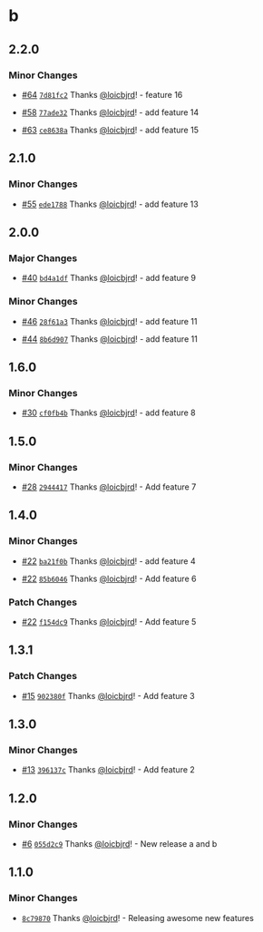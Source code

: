 # b

## 2.2.0

### Minor Changes

- [#64](https://github.com/loicbjrd/release-tests/pull/64) [`7d81fc2`](https://github.com/loicbjrd/release-tests/commit/7d81fc270ef3d87baae8532c5611791868b6881b) Thanks [@loicbjrd](https://github.com/loicbjrd)! - feature 16

- [#58](https://github.com/loicbjrd/release-tests/pull/58) [`77ade32`](https://github.com/loicbjrd/release-tests/commit/77ade32fa744c55a026e0fa4289a48232a718fe6) Thanks [@loicbjrd](https://github.com/loicbjrd)! - add feature 14

- [#63](https://github.com/loicbjrd/release-tests/pull/63) [`ce8638a`](https://github.com/loicbjrd/release-tests/commit/ce8638a162aaef0bc6a5a28db520a0f265199e42) Thanks [@loicbjrd](https://github.com/loicbjrd)! - add feature 15

## 2.1.0

### Minor Changes

- [#55](https://github.com/loicbjrd/release-tests/pull/55) [`ede1788`](https://github.com/loicbjrd/release-tests/commit/ede178819e41b32a1056e50a369d61ed274cfddc) Thanks [@loicbjrd](https://github.com/loicbjrd)! - add feature 13

## 2.0.0

### Major Changes

- [#40](https://github.com/loicbjrd/release-tests/pull/40) [`bd4a1df`](https://github.com/loicbjrd/release-tests/commit/bd4a1df6e359568ee58bc43a8a84f47a48f63e33) Thanks [@loicbjrd](https://github.com/loicbjrd)! - add feature 9

### Minor Changes

- [#46](https://github.com/loicbjrd/release-tests/pull/46) [`28f61a3`](https://github.com/loicbjrd/release-tests/commit/28f61a3c937aaffd406db9352d1c0fa4bcb3f516) Thanks [@loicbjrd](https://github.com/loicbjrd)! - add feature 11

- [#44](https://github.com/loicbjrd/release-tests/pull/44) [`8b6d907`](https://github.com/loicbjrd/release-tests/commit/8b6d907078b03c3cf3592c796a9d1cf2e6b36cc6) Thanks [@loicbjrd](https://github.com/loicbjrd)! - add feature 11

## 1.6.0

### Minor Changes

- [#30](https://github.com/loicbjrd/release-tests/pull/30) [`cf0fb4b`](https://github.com/loicbjrd/release-tests/commit/cf0fb4bbd20f6fd72407e730215142c0350871ae) Thanks [@loicbjrd](https://github.com/loicbjrd)! - add feature 8

## 1.5.0

### Minor Changes

- [#28](https://github.com/loicbjrd/release-tests/pull/28) [`2944417`](https://github.com/loicbjrd/release-tests/commit/294441796882065ab777228a80bc63dd50963f6f) Thanks [@loicbjrd](https://github.com/loicbjrd)! - Add feature 7

## 1.4.0

### Minor Changes

- [#22](https://github.com/loicbjrd/release-tests/pull/22) [`ba21f0b`](https://github.com/loicbjrd/release-tests/commit/ba21f0bbaf5b16db45b0c475df4f888f74632f16) Thanks [@loicbjrd](https://github.com/loicbjrd)! - add feature 4

- [#22](https://github.com/loicbjrd/release-tests/pull/22) [`85b6046`](https://github.com/loicbjrd/release-tests/commit/85b604629e2068189d542ebfeb465e52a33a6f62) Thanks [@loicbjrd](https://github.com/loicbjrd)! - Add feature 6

### Patch Changes

- [#22](https://github.com/loicbjrd/release-tests/pull/22) [`f154dc9`](https://github.com/loicbjrd/release-tests/commit/f154dc96f05687e2121d9c7dc063024bc283b09b) Thanks [@loicbjrd](https://github.com/loicbjrd)! - Add feature 5

## 1.3.1

### Patch Changes

- [#15](https://github.com/loicbjrd/release-tests/pull/15) [`902380f`](https://github.com/loicbjrd/release-tests/commit/902380fbfb09ec0925f9f05212c4f7af6947ba26) Thanks [@loicbjrd](https://github.com/loicbjrd)! - Add feature 3

## 1.3.0

### Minor Changes

- [#13](https://github.com/loicbjrd/release-tests/pull/13) [`396137c`](https://github.com/loicbjrd/release-tests/commit/396137c97f29c3ff13260431f824e5401483b33d) Thanks [@loicbjrd](https://github.com/loicbjrd)! - Add feature 2

## 1.2.0

### Minor Changes

- [#6](https://github.com/loicbjrd/release-tests/pull/6) [`055d2c9`](https://github.com/loicbjrd/release-tests/commit/055d2c9e03d51b8545062369d4ad8cbfb4d61c0c) Thanks [@loicbjrd](https://github.com/loicbjrd)! - New release a and b

## 1.1.0

### Minor Changes

- [`8c79870`](https://github.com/loicbjrd/release-tests/commit/8c7987017191b883697e94e3df73cb2d16f78140) Thanks [@loicbjrd](https://github.com/loicbjrd)! - Releasing awesome new features

